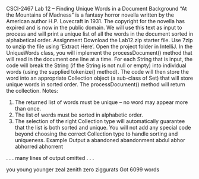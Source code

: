 CSCI-2467 Lab 12 – Finding Unique Words in a Document
Background
“At the Mountains of Madness” is a fantasy horror novella written by the American author H.P. Lovecraft in 1931. The copyright for the novella has expired and is now in the public domain. We will use this text as input to process and will print a unique list of all the words in the document sorted in alphabetical order.
Assignment Download the Lab12.zip starter file. Use 7zip to unzip the file using ‘Extract Here’. Open the project folder in IntelliJ. 
In the UniqueWords class, you will implement the processDocument() method that will read in the document one line at a time. For each String that is input, the code will break the String (if the String is not null or empty) into individual words (using the supplied tokenize() method). The code will then store the word into an appropriate Collection object (a sub-class of Set) that will store unique words in sorted order. The processDocument() method will return the collection.
Notes:
1.	The returned list of words must be unique – no word may appear more than once.
2.	The list of words must be sorted in alphabetic order.
3.	The selection of the right Collection type will automatically guarantee that the list is both sorted and unique. You will not add any special code beyond choosing the correct Collection type to handle sorting and uniqueness.
Example Output
a
abandoned
abandonment
abdul
abhor
abhorred
abhorrent

. . .    many lines of output omitted   . . .

you
young
younger
zeal
zenith
zero
ziggurats
Got 6099 words
